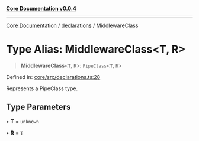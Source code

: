 [**Core Documentation v0.0.4**](../../README.md)

***

[Core Documentation](../../modules.md) / [declarations](../README.md) / MiddlewareClass

# Type Alias: MiddlewareClass\<T, R\>

> **MiddlewareClass**\<`T`, `R`\>: `PipeClass`\<`T`, `R`\>

Defined in: [core/src/declarations.ts:28](https://github.com/stonemjs/core/blob/8c14a336c794eb98d8513b950cb1c2786962eaaf/src/declarations.ts#L28)

Represents a PipeClass type.

## Type Parameters

• **T** = `unknown`

• **R** = `T`
